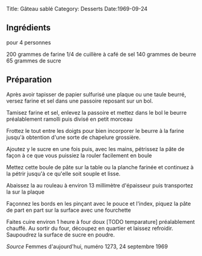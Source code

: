 Title: Gâteau sablé
Category: Desserts
Date:1969-09-24

## Ingrédients

pour 4 personnes

200 grammes de farine
1/4 de cuillère à café de sel
140 grammes de beurre
65 grammes de sucre

## Préparation

Après avoir tapisser de papier sulfurisé une plaque ou une taule beurré, versez
farine et sel dans une passoire reposant sur un bol.

Tamisez farine et sel, enlevez la passoire et mettez dans le bol le beurre
préalablement ramolli puis divisé en petit morceau

Frottez le tout entre les doigts pour bien incorporer le beurre à la farine
jusqu'à obtention d'une sorte de chapelure grossière.

Ajoutez y le sucre en une fois puis, avec les mains, pétrissez la pâte de façon
à ce que vous puissiez la rouler facilement en boule

Mettez cette boule de pâte sur la table ou la planche farinée et continuez à la
pétrir jusqu'à ce qu'elle soit souple et lisse.

Abaissez la au rouleau à environ 13 millimètre d'épaisseur puis transportez la
sur la plaque

Façonnez les bords en les pinçant avec le pouce et l'index, piquez la pâte de
part en part sur la surface avec une fourchette

Faites cuire environ 1 heure à four doux [TODO temparature] préalablement
chauffé. Au sortir du four, découpez en quartier et laissez refroidir.
Saupoudrez la surface de sucre en poudre.

*Source* Femmes d'aujourd'hui, numéro 1273, 24 septembre 1969
